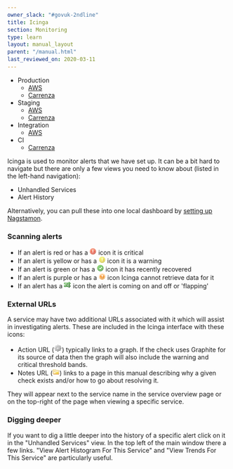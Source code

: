 ```yaml
---
owner_slack: "#govuk-2ndline"
title: Icinga
section: Monitoring
type: learn
layout: manual_layout
parent: "/manual.html"
last_reviewed_on: 2020-03-11
---
```


- Production
  - [AWS](https://alert.blue.production.govuk.digital)
  - [Carrenza](https://alert.publishing.service.gov.uk)
- Staging
  - [AWS](https://alert.blue.staging.govuk.digital)
  - [Carrenza](https://alert.staging.publishing.service.gov.uk)
- Integration
  - [AWS](https://alert.integration.publishing.service.gov.uk)
- CI
  - [Carrenza](https://ci-alert.integration.publishing.service.gov.uk)

Icinga is used to monitor alerts that we have set up. It can be a bit hard to
navigate but there are only a few views you need to know about (listed in the left-hand
navigation):

- Unhandled Services
- Alert History

Alternatively, you can pull these into one local dashboard by [setting up Nagstamon](/manual/nagstamon.html).

### Scanning alerts

- If an alert is red or has a ![critical][critical_image] icon it is critical
- If an alert is yellow or has a ![warning][warning_image] icon it is a warning
- If an alert is green or has a ![recovery][recovery_image] icon it has recently recovered
- If an alert is purple or has a ![unknown][unknown_image] icon Icinga cannot retrieve data for it
- If an alert has a ![flapping][flapping_image] icon the alert is coming on and off or 'flapping'

[critical_image]: images/icinga/critical.png
[warning_image]: images/icinga/warning.png
[recovery_image]: images/icinga/recovery.png
[unknown_image]: images/icinga/unknown.png
[flapping_image]: images/icinga/flapping.gif

### External URLs

A service may have two additional URLs associated with it which will assist
in investigating alerts. These are included in the Icinga interface with
these icons:

- Action URL (![action][action_image]) typically links to a graph. If the check uses
  Graphite for its source of data then the graph will also include the
  warning and critical threshold bands.
- Notes URL (![notes][notes_image]) links to a page in this manual describing why a given check
  exists and/or how to go about resolving it.

[action_image]: images/icinga/action.gif
[notes_image]: images/icinga/notes.gif

They will appear next to the service name in the service overview page or on
the top-right of the page when viewing a specific service.

### Digging deeper

If you want to dig a little deeper into the history of a specific alert click on it in the "Unhandled Services" view. In the top left of the main window there a few links. "View Alert Histogram For This Service" and "View Trends For This Service" are particularly useful.
